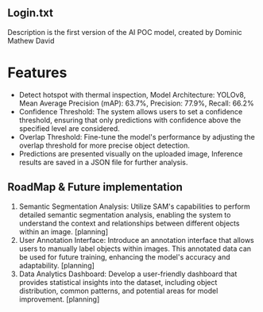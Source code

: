 ## Login.txt

Description is the first version of the AI POC model, created by Dominic Mathew David

# Features
- Detect hotspot with thermal inspection, Model Architecture: YOLOv8, Mean Average Precision (mAP): 63.7%, Precision: 77.9%, Recall: 66.2%
- Confidence Threshold: The system allows users to set a confidence threshold, ensuring that only predictions with confidence above the specified level are considered.
- Overlap Threshold: Fine-tune the model's performance by adjusting the overlap threshold for more precise object detection.
- Predictions are presented visually on the uploaded image, Inference results are saved in a JSON file for further analysis.

## RoadMap & Future implementation
1.	Semantic Segmentation Analysis: Utilize SAM's capabilities to perform detailed semantic segmentation analysis, enabling the system to understand the context and relationships between different objects within an image. [planning]
2.	User Annotation Interface: Introduce an annotation interface that allows users to manually label objects within images. This annotated data can be used for future training, enhancing the model's accuracy and adaptability. [planning]
3.	Data Analytics Dashboard: Develop a user-friendly dashboard that provides statistical insights into the dataset, including object distribution, common patterns, and potential areas for model improvement. [planning]



